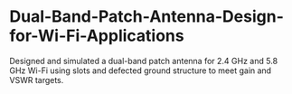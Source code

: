 # Dual-Band-Patch-Antenna-Design-for-Wi-Fi-Applications
Designed and simulated a dual-band patch antenna for 2.4 GHz and 5.8 GHz Wi-Fi using slots and defected ground structure to meet gain and VSWR targets.
